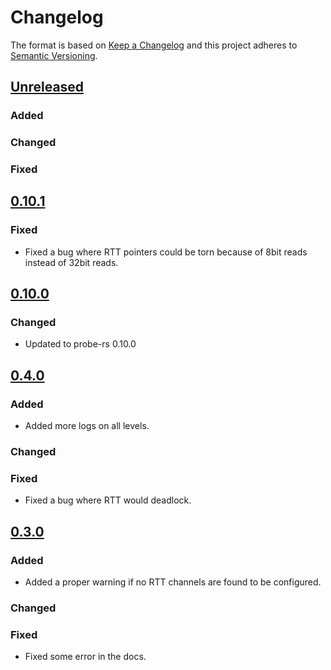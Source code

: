 # Changelog

The format is based on [Keep a Changelog](https://keepachangelog.com/en/1.0.0/)
and this project adheres to [Semantic Versioning](https://semver.org/spec/v2.0.0.html).

## [Unreleased]

### Added

### Changed

### Fixed

## [0.10.1]

### Fixed

- Fixed a bug where RTT pointers could be torn because of 8bit reads instead of 32bit reads.

## [0.10.0]

### Changed

- Updated to probe-rs 0.10.0

## [0.4.0]

### Added

- Added more logs on all levels.

### Changed

### Fixed

- Fixed a bug where RTT would deadlock.

## [0.3.0]

### Added

- Added a proper warning if no RTT channels are found to be configured.

### Changed

### Fixed

- Fixed some error in the docs.

[Unreleased]: https://github.com/probe-rs/probe-rs/compare/v0.10.1...master
[0.10.1]: https://github.com/probe-rs/probe-rs/compare/v0.10.0...v0.10.1
[0.10.0]: https://github.com/probe-rs/probe-rs/compare/v0.4.0...v0.10.0
[0.4.0]: https://github.com/probe-rs/probe-rs/compare/v0.3.0...v0.4.0
[0.3.0]: https://github.com/probe-rs/probe-rs/releases/tag/v0.3.0
